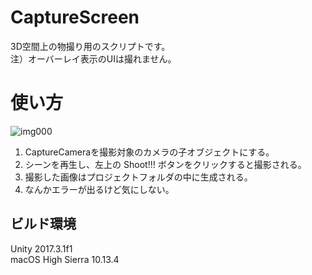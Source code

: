 # CaptureScreen
3D空間上の物撮り用のスクリプトです。<br>
注）オーバーレイ表示のUIは撮れません。<br>

# 使い方
![img000](https://i.imgur.com/z4kQXoq.png)<br>
1. CaptureCameraを撮影対象のカメラの子オブジェクトにする。<br>
2. シーンを再生し、左上の Shoot!!! ボタンをクリックすると撮影される。<br>
3. 撮影した画像はプロジェクトフォルダの中に生成される。<br>
4. なんかエラーが出るけど気にしない。<br>

## ビルド環境<br>
Unity 2017.3.1f1<br>
macOS High Sierra 10.13.4